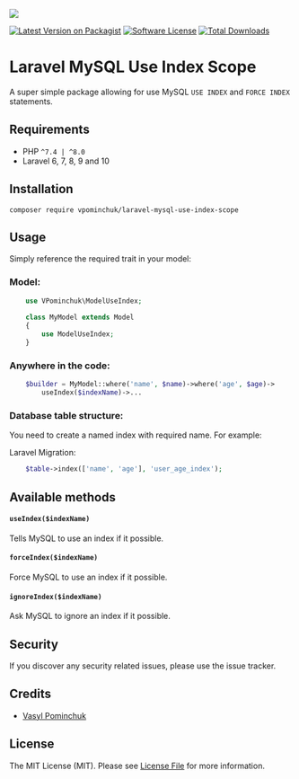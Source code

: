 ![](https://banners.beyondco.de/Laravel%20MySQL%20USE%20INDEX%20Model%20Scope.png?theme=light&packageManager=composer+require&packageName=vpominchuk%2Flaravel-mysql-use-index-scope&pattern=texture&style=style_1&description=Allowing+for+use+MySQL+USE+INDEX+and+FORCE+INDEX+statements&md=1&showWatermark=0&fontSize=100px&images=https%3A%2F%2Flaravel.com%2Fimg%2Flogomark.min.svg)

[![Latest Version on Packagist](https://img.shields.io/packagist/v/vpominchuk/laravel-mysql-use-index-scope.svg?style=flat-square)](https://packagist.org/packages/vpominchuk/laravel-mysql-use-index-scope)
[![Software License](https://img.shields.io/badge/license-MIT-brightgreen.svg?style=flat-square)](LICENSE)
[![Total Downloads](https://img.shields.io/packagist/dt/vpominchuk/laravel-mysql-use-index-scope.svg?style=flat-square)](https://packagist.org/packages/vpominchuk/laravel-mysql-use-index-scope)

# Laravel MySQL Use Index Scope
A super simple package allowing for use MySQL `USE INDEX` and `FORCE INDEX` statements.

## Requirements
- PHP `^7.4 | ^8.0`
- Laravel 6, 7, 8, 9 and 10

## Installation

`composer require vpominchuk/laravel-mysql-use-index-scope`

## Usage
Simply reference the required trait in your model:

### Model:
```php
    use VPominchuk\ModelUseIndex;
    
    class MyModel extends Model
    {
        use ModelUseIndex;
    }
```

### Anywhere in the code:
```php
    $builder = MyModel::where('name', $name)->where('age', $age)->
        useIndex($indexName)->...
```

### Database table structure:
You need to create a named index with required name. For example:

Laravel Migration:
```php
    $table->index(['name', 'age'], 'user_age_index');
```
## Available methods
#### `useIndex($indexName)`
Tells MySQL to use an index if it possible.

#### `forceIndex($indexName)`
Force MySQL to use an index if it possible.

#### `ignoreIndex($indexName)`
Ask MySQL to ignore an index if it possible.

## Security

If you discover any security related issues, please use the issue tracker.

## Credits

- [Vasyl Pominchuk](https://github.com/vpominchuk)

## License

The MIT License (MIT). Please see [License File](LICENSE) for more information.

